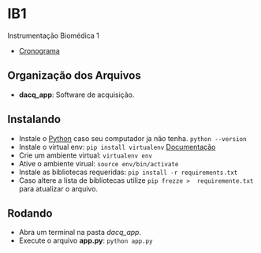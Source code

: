 # IB1
Instrumentação Biomédica 1
* [Cronograma](https://docs.google.com/spreadsheets/d/1-90X5oCXaSawRg9z0GiOyt68x7-coC0qeFPKeV69EhE/edit#gid=0)

## Organização dos Arquivos
* **dacq_app**: Software de acquisição.

## Instalando
* Instale o [Python](https://www.python.org/) caso seu computador ja não tenha. `python --version`
* Instale o virtual env: `pip install virtualenv` [Documentação](https://virtualenv.pypa.io/en/latest/installation/)
* Crie um ambiente virtual: `virtualenv env`
* Ative o ambiente virual: `source env/bin/activate`
* Instale as bibliotecas requeridas: `pip install -r requirements.txt`
* Caso altere a lista de bibliotecas utilize `pip frezze >  requiremente.txt` para atualizar o arquivo.

## Rodando
* Abra um terminal na pasta *dacq_app*.
* Execute o arquivo **app.py**: `python app.py`
